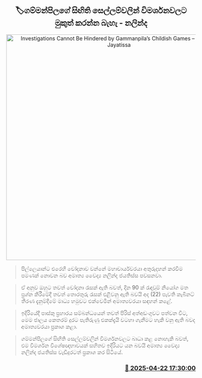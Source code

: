 <p align='center'><b><h2 align='center' title='Investigations Cannot Be Hindered by Gammanpila’s Childish Games – Dr. Nalinda Jayatissa'>🏷ගම්මන්පිලගේ සිඟිති සෙල්ලම්වලින් විමර්ශනවලට මුකුත් කරන්න බැහැ - නලින්ද</h2></b></p>
<p align='center'><img src='https://helakuru.sgp1.cdn.digitaloceanspaces.com/esana/images/lib/nalinda-jayathissa-cabinet-2024.jpg' width='600' alt='Investigations Cannot Be Hindered by Gammanpila’s Childish Games – Dr. Nalinda Jayatissa'></p>

> පිල්ලෙයාන්ට එරෙහි චෝදනාව වන්නේ මහාචාර්යවරයා අතුරුදහන් කරවීම පමණක් නොවන බව අමාත්‍ය වෛද්‍ය නලින්ද ජයතිස්ස පවසනවා.

> ඒ අනුව ඔහුට තවත් චෝදනා රැසක් ඇති බවත්, දින 90 ක් රැඳවුම් නියෝග මත ප්‍රශ්න කිරීමේදී තවත් තොරතුරු රැසක් එළිවනු ඇති බවයි අද (22) පැවති කැබිනට් තීරණ දැනුම්දීමේ මාධ්‍ය හමුවට එක්වෙමින් අමාත්‍යවරයා සඳහන් කළේ.

> ඉදිරියේදී පාස්කු ප්‍රහාරය සම්බන්ධයෙන් තවත් පිරිස් අත්අඩංගුවට පත්වන විට, මෙම ජාලය කෙතරම් දුරට පැතිරුණු එකක්දැයි වටහා ගැනීමට හැකි වනු ඇති බවද අමාත්‍යවරයා ප්‍රකාශ කළා.

> ගම්මන්පිලගේ සිඟිති සෙල්ලම්වලින් විමර්ශනවලට බාධා කළ නොහැකි බවත්, එම විමර්ශන විශේෂඥභාවයක් සහිතව ඉදිරියට යන බවයි අමාත්‍ය වෛද්‍ය නලින්ද ජයතිස්ස වැඩිදුරටත් ප්‍රකාශ කර සිටියේ.



<h3 align='right'><a href='https://www.helakuru.lk/esana/p/109421/'>📅 2025-04-22 17:30:00</a></h3>

